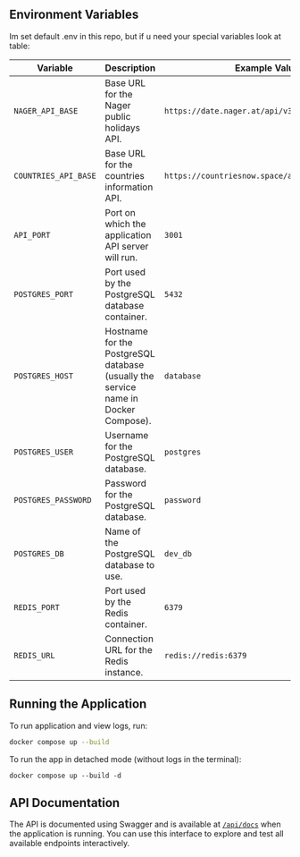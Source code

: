 ## Environment Variables

Im set default .env in this repo, but if u need your special variables look at table:

| Variable              | Description                                                                                  | Example Value                          |
|-----------------------|----------------------------------------------------------------------------------------------|----------------------------------------|
| `NAGER_API_BASE`      | Base URL for the Nager public holidays API.                                                  | `https://date.nager.at/api/v3`         |
| `COUNTRIES_API_BASE`  | Base URL for the countries information API.                                                  | `https://countriesnow.space/api/v0.1/countries` |
| `API_PORT`            | Port on which the application API server will run.                                           | `3001`                                 |
| `POSTGRES_PORT`       | Port used by the PostgreSQL database container.                                              | `5432`                                 |
| `POSTGRES_HOST`       | Hostname for the PostgreSQL database (usually the service name in Docker Compose).           | `database`                             |
| `POSTGRES_USER`       | Username for the PostgreSQL database.                                                        | `postgres`                             |
| `POSTGRES_PASSWORD`   | Password for the PostgreSQL database.                                                        | `password`                             |
| `POSTGRES_DB`         | Name of the PostgreSQL database to use.                                                      | `dev_db`                               |
| `REDIS_PORT`          | Port used by the Redis container.                                                            | `6379`                                 |
| `REDIS_URL`           | Connection URL for the Redis instance.                                                       | `redis://redis:6379`                   |



## Running the Application

To run application and view logs, run:
```sh
docker compose up --build
```

To run the app in detached mode (without logs in the terminal):
```
docker compose up --build -d
```

## API Documentation

The API is documented using Swagger and is available at [`/api/docs`](http://localhost:3001/api/docs) when the application is running. You can use this interface to explore and test all available endpoints interactively.
